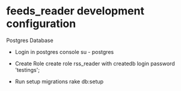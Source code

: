feeds_reader development configuration
============

Postgres Database
- Login in postgres console
  su - postgres

- Create Role
  create role rss_reader with createdb login password 'testings';

- Run setup migrations
  rake db:setup

